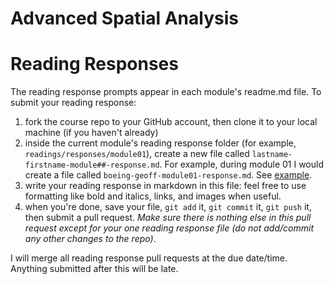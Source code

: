 # Advanced Spatial Analysis
# Reading Responses

The reading response prompts appear in each module's readme.md file. To submit your reading response:

  1. fork the course repo to your GitHub account, then clone it to your local machine (if you haven't already)
  1. inside the current module's reading response folder (for example, `readings/responses/module01`), create a new file called `lastname-firstname-module##-response.md`. For example, during module 01 I would create a file called `boeing-geoff-module01-response.md`. See [example](module01/boeing-geoff-module01-response.md).
  1. write your reading response in markdown in this file: feel free to use formatting like bold and italics, links, and images when useful.
  1. when you're done, save your file, `git add` it, `git commit` it, `git push` it, then submit a pull request. *Make sure there is nothing else in this pull request except for your one reading response file (do not add/commit any other changes to the repo)*.

I will merge all reading response pull requests at the due date/time. Anything submitted after this will be late.
